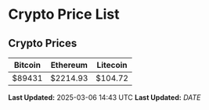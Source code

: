 # Crypto Price List

## Crypto Prices
| Bitcoin | Ethereum | Litecoin |
| ------- | -------- | -------- |
| $89431 | $2214.93 | $104.72 |
**Last Updated:** 2025-03-06 14:43 UTC
**Last Updated:** $DATE$
